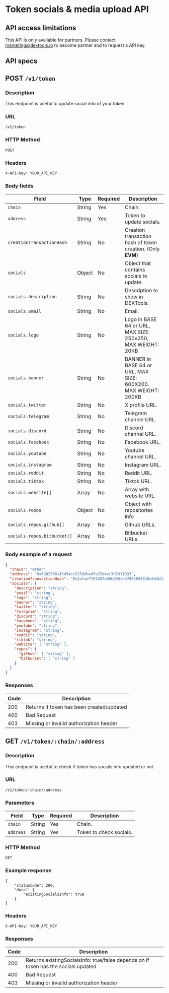 # Token socials & media upload API

## API access limitations

This API is only available for partners. Please contact marketing@dextools.io to become partner and to request a API key.

## API specs

## POST `/v1/token`

### Description

This endpoint is useful to update social info of your token.

### URL
`/v1/token`

### HTTP Method
`POST`

### Headers
`X-API-Key: YOUR_API_KEY`

### Body fields

| Field                                    | Type   | Required | Description                                                   |
|------------------------------------------|--------|----------|---------------------------------------------------------------|
| `chain`                                  | String | Yes      | Chain.                                                        |
| `address`                                | String | Yes      | Token to update socials.                                      |
| `creationTransactionHash`                | String | No       | Creation transaction hash of token creation. (Only **EVM**)   |
| `socials`                                | Object | No       | Object that contains socials to update.                       |
| `socials.description`                    | String | No       | Description to show in DEXTools.                              |
| `socials.email`                          | String | No       | Email.                                                        |
| `socials.logo`                           | String | No       | Logo in BASE 64 or URL, MAX SIZE: 250x250, MAX WEIGHT: 20KB   |
| `socials.banner`                         | String | No       | BANNER in BASE 64 or URL, MAX SIZE: 600X200. MAX WEIGHT: 200KB|
| `socials.twitter`                        | String | No       | X profile URL.                                                |
| `socials.telegram`                       | String | No       | Telegram channel URL.                                         |
| `socials.discord`                        | String | No       | Discord channel URL.                                          |
| `socials.facebook`                       | String | No       | Facebook URL.                                                 |
| `socials.youtube`                        | String | No       | Youtube channel URL.                                          |
| `socials.instagram`                      | String | No       | Instagram URL.                                                |
| `socials.reddit`                         | String | No       | Reddit URL.                                                   |
| `socials.tiktok`                         | String | No       | Tiktok URL.                                                   |
| `socials.website[]`                      | Array  | No       | Array with website URL.                                       |
| `socials.repos`                          | Object | No       | Object with repositories info                                 |
| `socials.repos.github[]`                  | Array  | No       | Github URLs.                                                 |
| `socials.repos.bitbucket[]`               | Array  | No       | Bitbucket URLs.                                              |

### Body example of a request

```json
{
  "chain": "ether",
  "address": "0x6982508145454ce325ddbe47a25d4ec3d2311933",
  "creationTransactionHash": "0x2afae7763487e60b893cb57803694810e6d3d136186a6de6719921afd7ca304a",
  "socials": {
    "description": "string",
    "email": "string",
    "logo": "string",
    "banner": "string",
    "twitter": "string",
    "telegram": "string",
    "discord": "string",
    "facebook": "string",
    "youtube": "string",
    "instagram": "string",
    "reddit": "string",
    "tiktok": "string",
    "website": [ "string" ],
    "repos": {
      "github": [ "string" ],
      "bitbucket": [ "string" ]
    }
  }
}
```

### Responses

| Code   | Description                               | 
| -------|-------------------------------------------|
| 200    | Returns if token has been created/updated |
| 400 | Bad Request|
|403 | Missing or invalid authorization header|


## GET `/v1/token/:chain/:address`

### Description

This endpoint is useful to check if token has socials info updated or not

### URL
`/v1/token/:chain/:address`

### Parameters
| Field                                    | Type   | Required | Description               |
|------------------------------------------|--------|----------|---------------------------|
| `chain`                                  | String | Yes      | Chain.                    |
| `address`                                | String | Yes      | Token to check socials.   |

### HTTP Method
`GET`

### Example response
```
{
    "statusCode": 200,
    "data": {
        "existingSocialsInfo": true
    }
}
```

### Headers
`X-API-Key: YOUR_API_KEY`

### Responses

| Code | Description                                                                          | 
|------|--------------------------------------------------------------------------------------|
| 200  | Returns existingSocialsInfo: true/false depends on if token has the socials updated  |
| 400  | Bad Request                                                                          |
| 403  | Missing or invalid authorization header                                              |
